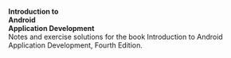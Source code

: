 **Introduction to**  
**Android**  
**Application Development**  
Notes and exercise solutions for the book Introduction to Android Application Development, Fourth Edition.  
